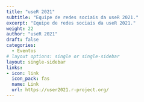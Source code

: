 ```yaml
---
title: "useR 2021"
subtitle: "Equipe de redes sociais da useR 2021."
excerpt: "Equipe de redes sociais da useR 2021."
weight: 22
author: "useR 2021"
draft: false
categories:
  - Eventos
# layout options: single or single-sidebar
layout: single-sidebar
links:
- icon: link
  icon_pack: fas
  name: Link
  url: https://user2021.r-project.org/
---
```

